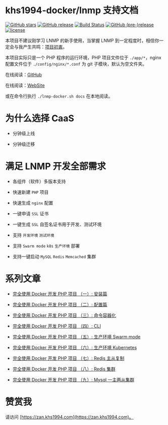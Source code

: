 # khs1994-docker/lnmp 支持文档

[![GitHub stars](https://img.shields.io/github/stars/khs1994-docker/lnmp.svg?style=social&label=Stars)](https://github.com/khs1994-docker/lnmp) [![GitHub release](https://img.shields.io/github/release/khs1994-docker/lnmp.svg)](https://github.com/khs1994-docker/lnmp/releases) [![Build Status](https://travis-ci.org/khs1994-docker/lnmp.svg?branch=master)](https://travis-ci.org/khs1994-docker/lnmp) [![GitHub (pre-)release](https://img.shields.io/github/release/khs1994-docker/lnmp/all.svg)](https://github.com/khs1994-docker/lnmp/releases) [![license](https://img.shields.io/github/license/khs1994-docker/lnmp.svg)](https://github.com/khs1994-docker/lnmp)

本项目不建议刚学习 LNMP 的新手使用，当掌握 LNMP 到一定程度时，相信你一定会与我产生共鸣：[项目初衷](why.md)。

本项目实际只是一个 PHP 程序的运行环境，PHP 项目文件位于 `./app/*`，nginx 配置文件位于 `./config/nginx/*.conf` 为 git 子模块，默认为空文件夹。

在线阅读：[GitHub](SUMMARY.md)

在线阅读：[WebSite](https://doc.lnmp.khs1994.com/)

或在命令行执行 `./lnmp-docker.sh docs` 在本地阅读。

# 为什么选择 CaaS

* 分钟级上线

* 分钟级迁移

# 满足 LNMP 开发全部需求

* 各组件（软件）多版本支持

* 快速新建 `PHP` 项目

* 快速生成 `nginx` 配置

* 一键申请 `SSL` 证书

* 一键生成 `SSL` 自签名证书用于开发、测试环境

* 支持 `开发环境` `测试环境`

* 支持 `Swarm mode` `k8s` `生产环境` 部署

* 支持一键启动 `MySQL` `Redis` `Memcached` 集群

# 系列文章

* [完全使用 Docker 开发 PHP 项目 （一）: 安装篇](https://segmentfault.com/a/1190000013364203)

* [完全使用 Docker 开发 PHP 项目 （二）: 配置篇](https://segmentfault.com/a/1190000013364300)

* [完全使用 Docker 开发 PHP 项目 （三）: 命令容器化](https://segmentfault.com/a/1190000013364609)

* [完全使用 Docker 开发 PHP 项目 （四）: CLI](https://segmentfault.com/a/1190000013364774)

* [完全使用 Docker 开发 PHP 项目 （五）: 生产环境 Swarm mode](https://segmentfault.com/a/1190000013484870)

* [完全使用 Docker 开发 PHP 项目 （六）: 生产环境 Kubernetes](https://segmentfault.com/a/)

* [完全使用 Docker 开发 PHP 项目 （七）: Redis 主从复制](https://segmentfault.com/a/)

* [完全使用 Docker 开发 PHP 项目 （八）: Redis 集群](https://segmentfault.com/a/)

* [完全使用 Docker 开发 PHP 项目 （九）: Mysql 一主两从集群](https://segmentfault.com/a/)

# 赞赏我

请访问 [https://zan.khs1994.com](https://zan.khs1994.com)。
